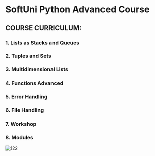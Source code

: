 # SoftUni Python Advanced Course


## COURSE CURRICULUM:

### 1. Lists as Stacks and Queues 
### 2. Tuples and Sets 
### 3. Multidimensional Lists 
### 4. Functions Advanced 
### 5. Error Handling 
### 6. File Handling 
### 7. Workshop 
### 8. Modules


![122](https://user-images.githubusercontent.com/90700181/217650524-78fa0594-15c8-4306-9103-8fb6f6854c92.png)
